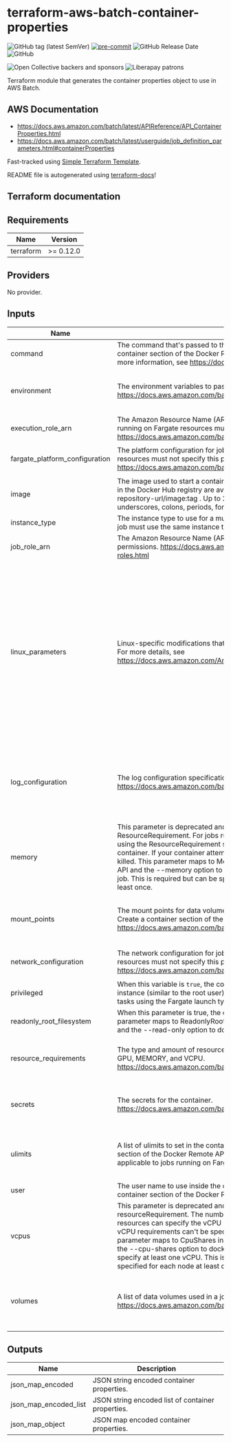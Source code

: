 # terraform-aws-batch-container-properties

![GitHub tag (latest SemVer)](https://img.shields.io/github/v/tag/karvounis/terraform-aws-batch-container-properties?sort=semver&color=blue&logoColor=white&logo=terraform&style=flat-square)
[![pre-commit](https://img.shields.io/badge/pre--commit-enabled-brightgreen?style=flat-square&logo=pre-commit&logoColor=white)](https://github.com/pre-commit/pre-commit)
![GitHub Release Date](https://img.shields.io/github/last-commit/karvounis/terraform-aws-batch-container-properties?logo=github)
![GitHub](https://img.shields.io/github/license/karvounis/terraform-aws-batch-container-properties?style=flat-square&logo=github)

![Open Collective backers and sponsors](https://img.shields.io/opencollective/all/karvounis?color=%237FADF2&logo=open-collective&style=flat-square)
![Liberapay patrons](https://img.shields.io/liberapay/patrons/karvounis?color=%23F6C915&logo=liberapay&style=flat-square)

Terraform module that generates the container properties object to use in AWS Batch.

## AWS Documentation
* https://docs.aws.amazon.com/batch/latest/APIReference/API_ContainerProperties.html
* https://docs.aws.amazon.com/batch/latest/userguide/job_definition_parameters.html#containerProperties

Fast-tracked using [Simple Terraform Template](https://github.com/karvounis/simple-terraform-template).

README file is autogenerated using [terraform-docs](https://github.com/terraform-docs/terraform-docs)!

## Terraform documentation

## Requirements

| Name | Version |
|------|---------|
| terraform | >= 0.12.0 |

## Providers

No provider.

## Inputs

| Name | Description | Type | Default | Required |
|------|-------------|------|---------|:--------:|
| command | The command that's passed to the container. This parameter maps to Cmd in the Create a container section of the Docker Remote API and the COMMAND parameter to docker run. For more information, see https://docs.docker.com/engine/reference/builder/#cmd. | `list(string)` | `[]` | no |
| environment | The environment variables to pass to the container. This is a list of maps. https://docs.aws.amazon.com/batch/latest/APIReference/API_KeyValuePair.html | <pre>list(object({<br>    name  = string<br>    value = string<br>  }))</pre> | `[]` | no |
| execution\_role\_arn | The Amazon Resource Name (ARN) of the execution role that AWS Batch can assume. Jobs running on Fargate resources must provide an execution role. https://docs.aws.amazon.com/batch/latest/userguide/execution-IAM-role.html | `string` | `null` | no |
| fargate\_platform\_configuration | The platform configuration for jobs running on Fargate resources. Jobs running on EC2 resources must not specify this parameter. https://docs.aws.amazon.com/batch/latest/APIReference/API_FargatePlatformConfiguration.html | <pre>object({<br>    platform_version = string<br>  })</pre> | `null` | no |
| image | The image used to start a container. This string is passed directly to the Docker daemon. Images in the Docker Hub registry are available by default. Other repositories are specified with repository-url/image:tag . Up to 255 letters (uppercase and lowercase), numbers, hyphens, underscores, colons, periods, forward slashes, and number signs are allowed | `string` | n/a | yes |
| instance\_type | The instance type to use for a multi-node parallel job. All node groups in a multi-node parallel job must use the same instance type. | `string` | `null` | no |
| job\_role\_arn | The Amazon Resource Name (ARN) of the IAM role that the container can assume for AWS permissions. https://docs.aws.amazon.com/AmazonECS/latest/developerguide/task-iam-roles.html | `string` | `null` | no |
| linux\_parameters | Linux-specific modifications that are applied to the container, such as Linux kernel capabilities. For more details, see https://docs.aws.amazon.com/AmazonECS/latest/APIReference/API_LinuxParameters.html | <pre>object({<br>    capabilities = object({<br>      add  = list(string)<br>      drop = list(string)<br>    })<br>    devices = list(object({<br>      containerPath = string<br>      hostPath      = string<br>      permissions   = list(string)<br>    }))<br>    initProcessEnabled = bool<br>    maxSwap            = number<br>    sharedMemorySize   = number<br>    swappiness         = number<br>    tmpfs = list(object({<br>      containerPath = string<br>      mountOptions  = list(string)<br>      size          = number<br>    }))<br>  })</pre> | `null` | no |
| log\_configuration | The log configuration specification for the container. https://docs.aws.amazon.com/batch/latest/APIReference/API_LogConfiguration.html | <pre>object({<br>    logDriver = string<br>    options   = map(string)<br>    secretOptions = list(object({<br>      name      = string<br>      valueFrom = string<br>    }))<br>  })</pre> | `null` | no |
| memory | This parameter is deprecated and not supported for jobs run on Fargate resources, use ResourceRequirement. For jobs run on EC2 resources can specify the memory requirement using the ResourceRequirement structure. The hard limit (in MiB) of memory to present to the container. If your container attempts to exceed the memory specified here, the container is killed. This parameter maps to Memory in the Create a container section of the Docker Remote API and the --memory option to docker run. You must specify at least 4 MiB of memory for a job. This is required but can be specified in several places; it must be specified for each node at least once. | `number` | n/a | yes |
| mount\_points | The mount points for data volumes in your container. This parameter maps to Volumes in the Create a container section of the Docker Remote API and the --volume option to docker run. https://docs.aws.amazon.com/batch/latest/APIReference/API_MountPoint.html | <pre>list(object({<br>    containerPath = string<br>    sourceVolume  = string<br>    readOnly      = bool<br>  }))</pre> | `[]` | no |
| network\_configuration | The network configuration for jobs running on Fargate resources. Jobs running on EC2 resources must not specify this parameter. https://docs.aws.amazon.com/batch/latest/APIReference/API_NetworkConfiguration.html | <pre>object({<br>    assignPublicIp = string<br>  })</pre> | `null` | no |
| privileged | When this variable is `true`, the container is given elevated privileges on the host container instance (similar to the root user). This parameter is not supported for Windows containers or tasks using the Fargate launch type. | `bool` | `null` | no |
| readonly\_root\_filesystem | When this parameter is true, the container is given read-only access to its root file system. This parameter maps to ReadonlyRootfs in the Create a container section of the Docker Remote API and the --read-only option to docker run. | `bool` | `null` | no |
| resource\_requirements | The type and amount of resources to assign to a container. The supported resources include GPU, MEMORY, and VCPU. https://docs.aws.amazon.com/batch/latest/APIReference/API_ResourceRequirement.html | <pre>list(object({<br>    type  = string<br>    value = string<br>  }))</pre> | `[]` | no |
| secrets | The secrets for the container. https://docs.aws.amazon.com/batch/latest/APIReference/API_Secret.html | <pre>list(object({<br>    name      = string<br>    valueFrom = string<br>  }))</pre> | `[]` | no |
| ulimits | A list of ulimits to set in the container. This parameter maps to Ulimits in the Create a container section of the Docker Remote API and the --ulimit option to docker run. This parameter isn't applicable to jobs running on Fargate resources and shouldn't be provided. | <pre>list(object({<br>    name      = string<br>    hardLimit = number<br>    softLimit = number<br>  }))</pre> | `[]` | no |
| user | The user name to use inside the container. This parameter maps to User in the Create a container section of the Docker Remote API and the --user option to docker run. | `string` | `null` | no |
| vcpus | This parameter is deprecated and not supported for jobs run on Fargate resources, see resourceRequirement. The number of vCPUs reserved for the container. Jobs running on EC2 resources can specify the vCPU requirement for the job using resourceRequirements but the vCPU requirements can't be specified both here and in the resourceRequirement structure. This parameter maps to CpuShares in the Create a container section of the Docker Remote API and the --cpu-shares option to docker run. Each vCPU is equivalent to 1,024 CPU shares. You must specify at least one vCPU. This is required but can be specified in several places. It must be specified for each node at least once. | `number` | n/a | yes |
| volumes | A list of data volumes used in a job. https://docs.aws.amazon.com/batch/latest/APIReference/API_Volume.html | <pre>list(object({<br>    host = object({<br>      sourcePath = string<br>    })<br>    name = string<br>  }))</pre> | `[]` | no |

## Outputs

| Name | Description |
|------|-------------|
| json\_map\_encoded | JSON string encoded container properties. |
| json\_map\_encoded\_list | JSON string encoded list of container properties. |
| json\_map\_object | JSON map encoded container properties. |

